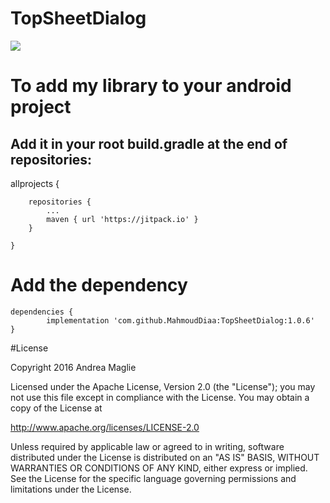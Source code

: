 # TopSheetDialog

[![](https://jitpack.io/v/MahmoudDiaa/TopSheetDialog.svg)](https://jitpack.io/#MahmoudDiaa/TopSheetDialog)


# To add my library to your android project

## Add it in your root build.gradle at the end of repositories:

allprojects
{
		
		repositories {
			...
			maven { url 'https://jitpack.io' }
		}
		
	}


# Add the dependency

	dependencies {
	        implementation 'com.github.MahmoudDiaa:TopSheetDialog:1.0.6'
	}
	
	
#License


Copyright 2016 Andrea Maglie

Licensed under the Apache License, Version 2.0 (the "License");
you may not use this file except in compliance with the License.
You may obtain a copy of the License at

   http://www.apache.org/licenses/LICENSE-2.0

Unless required by applicable law or agreed to in writing, software
distributed under the License is distributed on an "AS IS" BASIS,
WITHOUT WARRANTIES OR CONDITIONS OF ANY KIND, either express or implied.
See the License for the specific language governing permissions and
limitations under the License.
